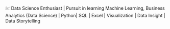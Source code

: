 💹 Data Science Enthusiast | Pursuit in learning Machine Learning, Business Analytics (Data Science) | Python| SQL | Excel | Visualization | Data Insight | Data Storytelling


<!---
DataLad01/DataLad01 is a ✨ special ✨ repository because its `README.md` (this file) appears on your GitHub profile.
You can click the Preview link to take a look at your changes.
--->

